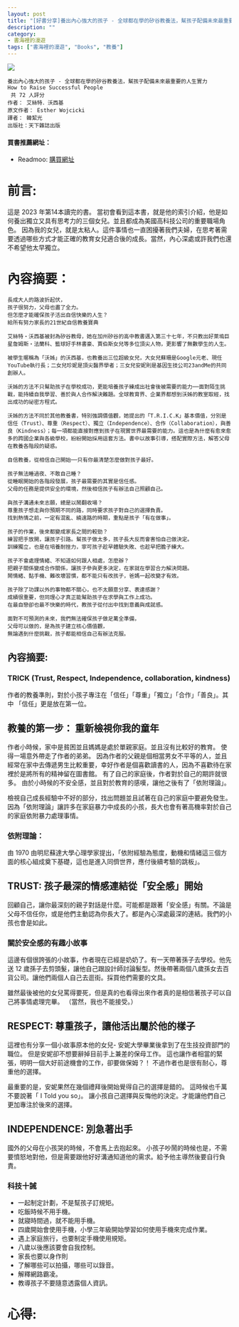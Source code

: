 ```yaml
---
layout: post
title: "[好書分享]養出內心強大的孩子 - 全球都在學的矽谷教養法，幫孩子配備未來最重要的人生實力"
description: ""
category: 
- 書海裡的漫遊
tags: ["書海裡的漫遊", "Books", "教養"]
---
```


<div><a href="https://moo.im/a/dlmAPV" title="養出內心強大的孩子"><img src="https://cdn.readmoo.com/cover/le/9cgfqln_210x315.jpg?v=0" /></a></div>


```
養出內心強大的孩子 - 全球都在學的矽谷教養法，幫孩子配備未來最重要的人生實力
How to Raise Successful People
 共 72 人評分
作者： 艾絲特．沃西基  
原文作者： Esther Wojcicki  
譯者： 韓絜光  
出版社：天下雜誌出版 
```

#### 買書推薦網址：

- Readmoo: [購買網址](https://moo.im/a/dlmAPV)

# 前言:

這是 2023 年第14本讀完的書。 當初會看到這本書，就是他的索引介紹，他是如何養出獨立又具有思考力的三個女兒。並且都成為美國高科技公司的重要職場角色。 因為我的女兒，就是太粘人。這件事情也一直困擾著我們夫婦，在思考著需要透過哪些方式才能正確的教育女兒適合後的成長。當然，內心深處或許我們也還不希望他太早獨立。



# 內容摘要：

```
長成大人的路波折起伏，
孩子很努力，父母也盡了全力。
但怎麼才能確保孩子活出自信快樂的人生？
給所有努力家長的21世紀自信教養寶典

艾絲特‧沃西基被封為矽谷教母，她在加州矽谷的高中教書邁入第三十七年，不只教出好萊塢巨星詹姆斯‧法蘭科、籃球好手林書豪、賈伯斯女兒等多位頂尖人物，更影響了無數學生的人生。

被學生暱稱為「沃姊」的沃西基，也教養出三位超級女兒，大女兒蘇珊是Google元老、現任YouTube執行長；二女兒珍妮是頂尖醫界學者；三女兒安妮則是基因生技公司23andMe的共同創辦人。

沃姊的方法不只幫助孩子在學校成功，更能培養孩子練成出社會後被需要的能力──面對陌生挑戰，能持續自我學習、善於與人合作解決難題。全球教育界、企業界都想到沃姊的教室取經，找出成功的祕密方程式。

沃姊的方法不同於其他教養書，特別強調價值觀，她提出的「T.R.I.C.K」基本價值，分別是信任（Trust）、尊重（Respect）、獨立（Independence）、合作（Collaboration），與善良（Kindness）；每一項都能直接對應到孩子在現實世界最需要的能力。這也是為什麼有愈來愈多的跨國企業與各級學校，紛紛開始採用這套方法。書中以故事引導，搭配實際方法，解答父母在教養各階段的疑惑。

自信教養，從相信自己開始──只有你最清楚怎麼做對孩子最好。

孩子無法睡過夜、不敢自己睡？
從睡眠開始的各階段發展，孩子最需要的其實是信任感。
父母的任務是提供安全的環境，然後相信孩子有辦法自己照顧自己。

與孩子溝通未來志願，總是以鬧翻收場？
尊重孩子想走與你預期不同的路，同時要求孩子對自己的選擇負責。
找到熱情之前，一定有混亂、繞遠路的時期，重點是孩子「有在做事」。

孩子的作業，後來都變成家長之間的較勁？
練習把手放開，讓孩子引路。幫孩子做太多，孩子長大反而會害怕自己做決定。
訓練獨立，也是在培養耐挫力，寧可孩子趁早體驗失敗、也趁早把膽子練大。

孩子不會處理情緒、不知道如何跟人相處，怎麼辦？
把親子關係變成合作關係，讓孩子參與更多決定，在家就在學習合力解決問題。
鬧情緒、黏手機、難改壞習慣，都不能只有改孩子，爸媽一起改變才有效。

孩子除了功課以外的事物都不關心，也不太願意分享、表達感謝？
成績很重要，但同理心才真正能幫助孩子在求學與工作上成功。
在最自戀卻也最不快樂的時代，教孩子從付出中找到意義與成就感。

面對不可預測的未來，我們無法確保孩子做足萬全準備，
父母可以做的，是為孩子建立核心價值觀，
無論遇到什麼挑戰，孩子都能相信自己有辦法克服。
```

## 內容摘要:

### TRICK (Trust, Respect, Independence, collaboration, kindness)

作者的教養準則，對於小孩子專注在「信任」「尊重」「獨立」「合作」「善良」。其中 「信任」更是放在第一位。



## 教養的第一步： 重新檢視你我的童年

作者小時候，家中是貧困並且媽媽是處於單親家庭。並且沒有比較好的教育。 使得一場意外帶走了作者的弟弟。 因為作者的父親是個相當男女不平等的人，並且經常在家中去傳遞男生比較重要，幸好作者是個喜歡讀書的人，因為不喜歡待在家裡於是將所有的精神留在圖書館。  有了自己的家庭後，作者對於自己的期許就很多。 由於小時候的不安全感，並且對於教育的感嘆，讓他之後有了「依附理論」。

檢視自己成長經驗中不好的部分，找出問題並且試著在自己的家庭中要避免發生。因為「依附理論」讓許多在家庭暴力中成長的小孩，長大也會有著高機率對於自己的家庭依附暴力處理事情。

### 依附理論：

由 1970 由明尼蘇達大學心理學家提出，「依附經驗為態度，動機和情緒這三個方面的核心組成奠下基礎，這也是進入同儕世界，應付後續考驗的跳板」。



## TRUST: 孩子最深的情感連結從「安全感」開始

回顧自己，讓你最深刻的親子對話是什麼。可能都是跟著「安全感」有關。不論是父母不信任你，或是他們主動認為你長大了。都是內心深處最深的連結。我們的小孩也會是如此。



### 關於安全感的有趣小故事

這邊有個很誇張的小故事，作者現在已經是奶奶了。有一天帶著孫子去學校。他先送 12 歲孫子去剪頭髮，讓他自己跟設計師討論髮型。然後帶著兩個八歲孫女去百貨公司。讓他們兩個人自己去逛街。採買他們需要的文具。

雖然最後被他的女兒罵得要死，但是真的也看得出來作者真的是相信著孩子可以自己將事情處理完畢。 （當然，我也不能接受。）



## RESPECT: 尊重孩子，讓他活出屬於他的樣子

這裡也有分享一個小故事原本他的女兒- 安妮大學畢業後拿到了在生技投資部門的職位。 但是安妮卻不想要辭掉目前手上兼差的保母工作。 這也讓作者相當的緊張，明明一個大好前途機會的工作，卻要做保姆？！ 不過作者也是很有耐心，尊重他的選擇。 

最重要的是，安妮果然在幾個禮拜後開始覺得自己的選擇是錯的。 這時候也千萬不要說著「 I Told you so」。 讓小孩自己選擇與反悔他的決定。才能讓他們自己更加專注於後來的選擇。



## INDEPENDENCE: 別急著出手

國外的父母在小孩哭的時候，不會馬上去抱起來。 小孩子吵鬧的時候也是，不需要憤怒地對他，但是需要跟他好好溝通知道他的需求。給予他主導然後要自行負責。

### 科技十誡

- 一起制定計劃，不是幫孩子訂規矩。
- 吃飯時候不用手機。
- 就寢時間過，就不能用手機。
- 四歲開始會使用手機，小學三年級開始學習如何使用手機來完成作業。
- 遇上家庭旅行，也要制定手機使用規矩。
- 八歲以後應該要會自我控制。
- 家長也要以身作則
- 了解哪些可以拍攝，哪些可以錄音。
- 解釋網路霸凌。
- 教導孩子不要隨意透露個人資訊。



# 心得:


